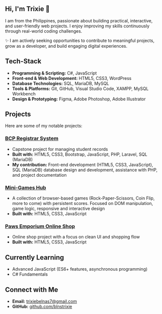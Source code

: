 ## Hi, I'm Trixie 👋
I am from the Philippines, passionate about building practical, interactive, and user-friendly web projects. I enjoy improving my skills continuously through real-world coding challenges.  

✨ I am actively seeking opportunities to contribute to meaningful projects, grow as a developer, and build engaging digital experiences.  
  
## Tech-Stack
- **Programming & Scripting:** C#, JavaScript
- **Front-end & Web Development:** HTML5, CSS3, WordPress
- **Database Technologies:** SQL, MariaDB, MySQL
- **Tools & Platforms:** Git, GitHub, Visual Studio Code, XAMPP, MySQL Workbench
- **Design & Prototyping:** Figma, Adobe Photoshop, Adobe Illustrator

## Projects
Here are some of my notable projects:  

### [BCP Registrar System](https://github.com/blnstrixie/bcp-registrar-system)  
- Capstone project for managing student records
- **Built with:** HTML5, CSS3, Bootstrap, JavaScript, PHP, Laravel, SQL (MariaDB)
- **My contribution:** Front-end development (HTML5, CSS3, JavaScript), SQL (MariaDB) database design and development, assistance with PHP, and project documentation
  
### [Mini-Games Hub](https://github.com/blnstrixie/mini-games-hub)  
-  A collection of browser-based games (Rock-Paper-Scissors, Coin Flip, more to come) with persistent scores. Focused on DOM manipulation, game logic, responsive and interactive design
-  **Built with:** HTML5, CSS3, JavaScript 
  
### [Paws Emporium Online Shop](https://github.com/blnstrixie/paws-emporium-online-shop)  
- Online shop project with a focus on clean UI and shopping flow
- **Built with:** HTML5, CSS3, JavaScript
  
## Currently Learning
- Advanced JavaScript (ES6+ features, asynchronous programming)
- C# Fundamentals

## Connect with Me
- **Email:** trixiebelnas7@gmail.com
- **GitHub:** [github.com/blnstrixie](https://github.com/blnstrixie)
<!--
**blnstrixie/blnstrixie** is a ✨ _special_ ✨ repository because its `README.md` (this file) appears on your GitHub profile.

Here are some ideas to get you started:

- 🔭 I’m currently working on ...
- 🌱 I’m currently learning ...
- 👯 I’m looking to collaborate on ...
- 🤔 I’m looking for help with ...
- 💬 Ask me about ...
- 📫 How to reach me: ...
- 😄 Pronouns: ...
- ⚡ Fun fact: ...
-->
